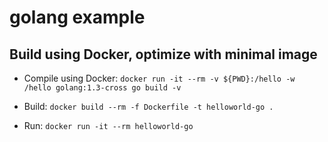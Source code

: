 golang example
==============

## Build using Docker, optimize with minimal image
* Compile using Docker:
`docker run -it --rm -v ${PWD}:/hello -w /hello golang:1.3-cross go build -v`

* Build:
`docker build --rm -f Dockerfile -t helloworld-go .`

* Run:
`docker run -it --rm helloworld-go`
